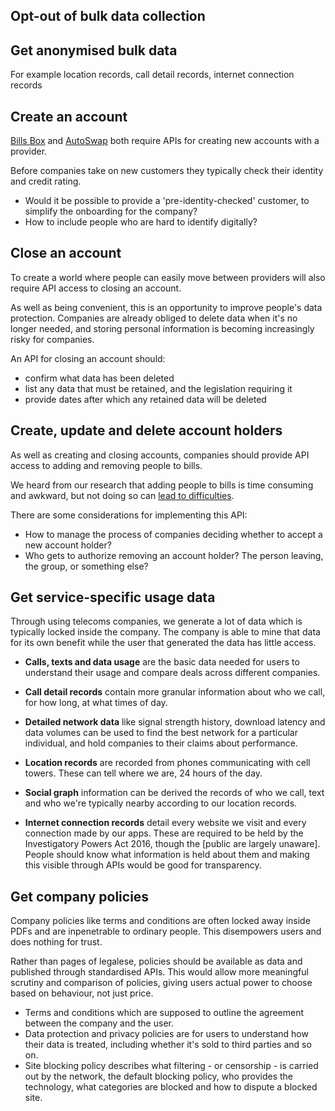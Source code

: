 ## Opt-out of bulk data collection


## Get anonymised bulk data

For example location records, call detail records, internet connection records


## Create an account

[Bills Box](#) and [AutoSwap](#) both require APIs for creating new accounts with a provider.

Before companies take on new customers they typically check their identity and credit rating.

- Would it be possible to provide a 'pre-identity-checked' customer, to simplify the onboarding for the company?
- How to include people who are hard to identify digitally?

## Close an account

To create a world where people can easily move between providers will also require API access to closing an account.

As well as being convenient, this is an opportunity to improve people's data protection. Companies are already obliged to delete data when it's no longer needed, and storing personal information is becoming increasingly risky for companies.

An API for closing an account should:

- confirm what data has been deleted
- list any data that must be retained, and the legislation requiring it
- provide dates after which any retained data will be deleted

## Create, update and delete account holders

As well as creating and closing accounts, companies should provide API access to adding and removing people to bills.

We heard from our research that adding people to bills is time consuming and awkward, but not doing so can [lead to difficulties](#).

There are some considerations for implementing this API:

- How to manage the process of companies deciding whether to accept a new account holder?
- Who gets to authorize removing an account holder? The person leaving, the group, or something else?

## Get service-specific usage data

Through using telecoms companies, we generate a lot of data which is typically locked inside the company. The company is able to mine that data for its own benefit while the user that generated the data has little access.

- **Calls, texts and data usage** are the basic data needed for users to understand their usage and compare deals across different companies.

- **Call detail records** contain more granular information about who we call, for how long, at what times of day.

- **Detailed network data** like signal strength history, download latency and data volumes can be used to find the best network for a particular individual, and hold companies to their claims about performance.

- **Location records** are recorded from phones communicating with cell towers. These can tell where we are, 24 hours of the day.

- **Social graph** information can be derived the records of who we call, text and who we're typically nearby according to our location records.

- **Internet connection records** detail every website we visit and every connection made by our apps. These are required to be held by the Investigatory Powers Act 2016, though the [public are largely unaware]. People should know what information is held about them and making this visible through APIs would be good for transparency.

## Get company policies

Company policies like terms and conditions are often locked away inside PDFs and are inpenetrable to ordinary people. This disempowers users and does nothing for trust.

Rather than pages of legalese, policies should be available as data and published through standardised APIs. This would allow more meaningful scrutiny and comparison of policies, giving users actual power to choose based on behaviour, not just price.

* Terms and conditions which are supposed to outline the agreement between the company and the user.
* Data protection and privacy policies are for users to understand how their data is treated, including whether it's sold to third parties and so on.
* Site blocking policy describes what filtering - or censorship - is carried out by the network, the default blocking policy, who provides the technology, what categories are blocked and how to dispute a blocked site.
